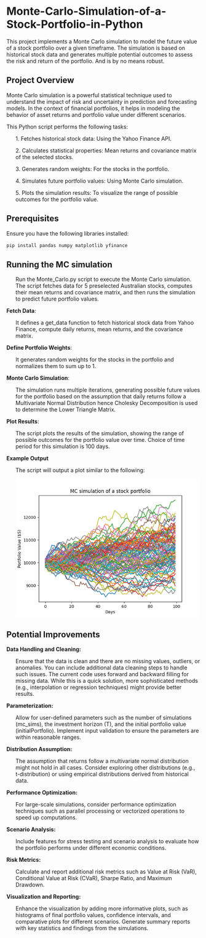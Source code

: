 # Monte-Carlo-Simulation-of-a-Stock-Portfolio-in-Python

This project implements a Monte Carlo simulation to model the future value of a stock portfolio over a given timeframe. The simulation is based on historical stock data and generates multiple potential outcomes to assess the risk and return of the portfolio. And is by no means robust.

## Project Overview
Monte Carlo simulation is a powerful statistical technique used to understand the impact of risk and uncertainty in prediction and forecasting models. In the context of financial portfolios, it helps in modeling the behavior of asset returns and portfolio value under different scenarios.

This Python script performs the following tasks:
<ol>1. Fetches historical stock data: Using the Yahoo Finance API.</ol>
<ol>2. Calculates statistical properties: Mean returns and covariance matrix of the selected stocks.</ol>
<ol>3. Generates random weights: For the stocks in the portfolio.</ol>
<ol>4. Simulates future portfolio values: Using Monte Carlo simulation.</ol>
<ol>5. Plots the simulation results: To visualize the range of possible outcomes for the portfolio value.</ol>

## Prerequisites
Ensure you have the following libraries installed:
```sh
pip install pandas numpy matplotlib yfinance
```

## Running the MC simulation
<ol>Run the Monte_Carlo.py script to execute the Monte Carlo simulation. The script fetches data for 5 preselected Australian stocks, computes their mean returns and covariance matrix, and then runs the simulation to predict future portfolio values.</ol>

**Fetch Data**:
<ol>It defines a get_data function to fetch historical stock data from Yahoo Finance, compute daily returns, mean returns, and the covariance matrix.</ol>

**Define Portfolio Weights**:
<ol>It generates random weights for the stocks in the portfolio and normalizes them to sum up to 1.</ol>

**Monte Carlo Simulation**:
<ol>The simulation runs multiple iterations, generating possible future values for the portfolio based on the assumption that daily returns follow a Multivariate Normal Distribution hence Cholesky Decomposition is used to determine the Lower Triangle Matrix.</ol>

**Plot Results**:
<ol>The script plots the results of the simulation, showing the range of possible outcomes for the portfolio value over time. Choice of time period for this simulation is 100 days.</ol>

**Example Output**
<ol>The script will output a plot similar to the following:</ol>
<ol><img src="Figure_1.png" /></ol>
<ol></ol>

## Potential Improvements
**Data Handling and Cleaning:**
<ol>Ensure that the data is clean and there are no missing values, outliers, or anomalies. You can include additional data cleaning steps to handle such issues.
The current code uses forward and backward filling for missing data. While this is a quick solution, more sophisticated methods (e.g., interpolation or regression techniques) might provide better results.</ol>

**Parameterization:**
<ol>Allow for user-defined parameters such as the number of simulations (mc_sims), the investment horizon (T), and the initial portfolio value (initialPortfolio).
Implement input validation to ensure the parameters are within reasonable ranges.</ol>

**Distribution Assumption:**
<ol>The assumption that returns follow a multivariate normal distribution might not hold in all cases. Consider exploring other distributions (e.g., t-distribution) or using empirical distributions derived from historical data.</ol>

**Performance Optimization:**
<ol>For large-scale simulations, consider performance optimization techniques such as parallel processing or vectorized operations to speed up computations.</ol>

**Scenario Analysis:**
<ol>Include features for stress testing and scenario analysis to evaluate how the portfolio performs under different economic conditions.</ol>

**Risk Metrics:**
<ol>Calculate and report additional risk metrics such as Value at Risk (VaR), Conditional Value at Risk (CVaR), Sharpe Ratio, and Maximum Drawdown.</ol>

**Visualization and Reporting:**
<ol>Enhance the visualization by adding more informative plots, such as histograms of final portfolio values, confidence intervals, and comparative plots for different scenarios.
Generate summary reports with key statistics and findings from the simulations.</ol>
